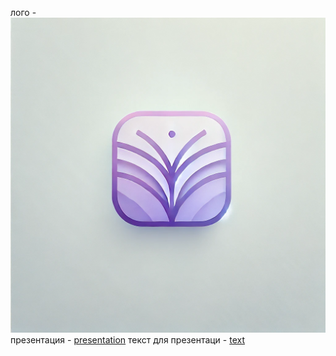 лого - ![](storya.webp)
презентация - [presentation](presentation.md)
текст для презентаци - [text](text.md)
